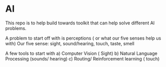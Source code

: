# AI

This repo is to help build towards toolkit that can help solve different AI problems.

A problem to start off with is perceptions ( or what our five senses help us with)
Our five sense: sight, sound/hearing, touch, taste, smell

A few tools to start with
a) Computer Vision ( Sight)
b) Natural Language Processing  (sounds/ hearing)
c) Routing/ Reinforcement learning ( touch) 
